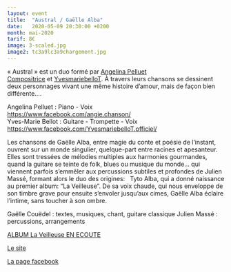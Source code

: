 ```yaml
---
layout: event
title:  "Austral / Gaëlle Alba"
date:   2020-05-09 20:30:00 +0200
month: mai-2020
tarif: 8€
image: 3-scaled.jpg
image2: tc3a9lc3a9chargement.jpg
---
```


« Austral » est un duo formé par <a href="https://www.facebook.com/angie.chanson/" target="_blank" rel="noopener noreferrer">Angelina Pelluet Compositrice</a> et <a href="https://www.facebook.com/YvesmariebelloT.officiel/" target="_blank" rel="noopener noreferrer">YvesmariebelloT</a>. À travers leurs chansons se dessinent deux personnages vivant une même histoire d’amour, mais de façon bien différente….

Angelina Pelluet : Piano - Voix  
<a href="https://www.facebook.com/angie.chanson/" target="_blank" rel="noopener noreferrer">https://www.facebook.com/angie.chanson/</a>  
Yves-Marie Bellot : Guitare - Trompette - Voix  
<a href="https://www.facebook.com/YvesmariebelloT.officiel/" target="_blank" rel="noopener noreferrer">https://www.facebook.com/YvesmariebelloT.officiel/</a>



Les chansons de Gaëlle Alba, entre magie du conte et poésie de l’instant, ouvrent sur un monde singulier, quelque-part entre racines et apesanteur. Elles sont tressées de mélodies multiples aux harmonies gourmandes, quand la guitare se teinte de folk, blues ou musique du monde… qui viennent parfois s’emmêler aux percussions subtiles et profondes de Julien Massé, formant alors le duo des origines:   Tyto Alba, qui a donné naissance au premier album: “La Veilleuse”. De sa voix chaude, qui nous enveloppe de son timbre grave pour ensuite s’envoler jusqu’aux cimes, Gaëlle Alba éclaire l’intime, sans toucher à son ombre.

Gaëlle Couëdel : textes, musiques, chant, guitare classique
Julien Massé : percussions, arrangements


<a href="https://tytoalbaduo.bandcamp.com/album/la-veilleuse">ALBUM La Veilleuse EN ECOUTE</a>

<a href="http://tytoalba.fr/">Le site</a>

<a href="https://www.facebook.com/tytoalba.duo/">La page facebook</a>